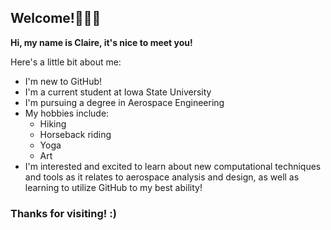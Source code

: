 ## Welcome!🌱✨🚀
**Hi, my name is Claire, it's nice to meet you!** 

Here's a little bit about me:
* I'm new to GitHub!
* I'm a current student at Iowa State University
* I'm pursuing a degree in Aerospace Engineering
* My hobbies include:
    * Hiking
    * Horseback riding
    * Yoga
    * Art
* I'm interested and excited to learn about new computational techniques and tools as it relates to aerospace analysis and design, as well as learning to utilize GitHub to my best ability!

### Thanks for visiting! :)
